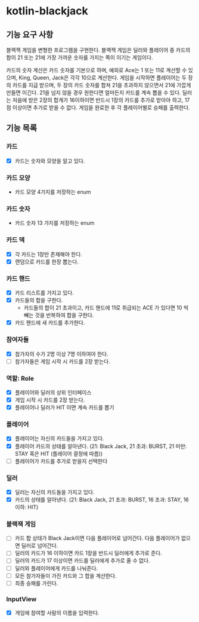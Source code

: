 # kotlin-blackjack

## 기능 요구 사항

블랙잭 게임을 변형한 프로그램을 구현한다. 블랙잭 게임은 딜러와 플레이어 중 카드의 합이 21 또는 21에 가장 가까운 숫자를 가지는 쪽이 이기는 게임이다.

카드의 숫자 계산은 카드 숫자를 기본으로 하며, 예외로 Ace는 1 또는 11로 계산할 수 있으며, King, Queen, Jack은 각각 10으로 계산한다.
게임을 시작하면 플레이어는 두 장의 카드를 지급 받으며, 두 장의 카드 숫자를 합쳐 21을 초과하지 않으면서 21에 가깝게 만들면 이긴다. 21을 넘지 않을 경우 원한다면 얼마든지 카드를 계속 뽑을 수 있다.
딜러는 처음에 받은 2장의 합계가 16이하이면 반드시 1장의 카드를 추가로 받아야 하고, 17점 이상이면 추가로 받을 수 없다.
게임을 완료한 후 각 플레이어별로 승패를 출력한다.

## 기능 목록

### 카드

- [X] 카드는 숫자와 모양을 알고 있다.

### 카드 모양
- 카드 모양 4가지를 저장하는 enum

### 카드 숫자
- 카드 숫자 13 가지를 저장하는 enum

### 카드 덱

- [X] 각 카드는 1장만 존재해야 한다.
- [X] 랜덤으로 카드를 한장 뽑는다.

### 카드 핸드

- [X] 카드 리스트를 가지고 있다.
- [X] 카드들의 합을 구한다. 
  - 카드들의 합이 21 초과이고, 카드 핸드에 11로 취급되는 ACE 가 있다면 10 씩 빼는 것을 반복하여 합을 구한다.
- [X] 카드 핸드에 새 카드를 추가한다.

### 참여자들
- [X] 참가자의 수가 2명 이상 7명 이하여야 한다.
- [ ] 참가자들은 게임 시작 시 카드를 2장 받는다.

### 역할: Role
- [X] 플레이어와 딜러의 상위 인터페이스
- [X] 게임 시작 시 카드를 2장 받는다.
- [X] 플레이어나 딜러가 HIT 이면 계속 카드를 뽑기

### 플레이어

- [X] 플레이어는 자신의 카드들을 가지고 있다.
- [X] 플레이어 카드의 상태를 알아낸다. (21: Black Jack, 21 초과: BURST, 21 미만: STAY 혹은 HIT (플레이어 결정에 따름))
- [ ] 플레이어가 카드를 추가로 받을지 선택한다

### 딜러

- [X] 딜러는 자신의 카드들을 가지고 있다.
- [X] 카드의 상태를 알아낸다. (21: Black Jack, 21 초과: BURST, 16 초과: STAY, 16 이하: HIT)

### 블랙잭 게임

- [ ] 카드 합 상태가 Black Jack이면 다음 플레이어로 넘어간다. 다음 플레이어가 없으면 딜러로 넘어간다.
- [ ] 딜러의 카드가 16 이하이면 카드 1장을 반드시 딜러에게 추가로 준다.
- [ ] 딜러의 카드가 17 이상이면 카드를 딜러에게 추가로 줄 수 없다.
- [ ] 딜러와 플레이어에게 카드를 나눠준다.
- [ ] 모든 참가자들이 가진 카드와 그 합을 계산한다.
- [ ] 최종 승패를 가린다.

###  InputView
- [X] 게임에 참여할 사람의 이름을 입력한다.